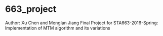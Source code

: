 # 663_project
Author: Xu Chen and Menglan Jiang
Final Project for STA663-2016-Spring: Implementation of MTM algorithm and its variations

